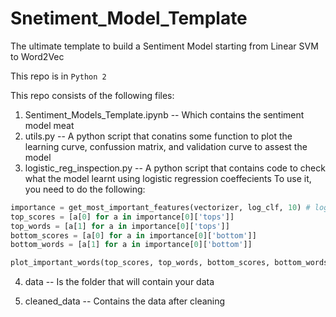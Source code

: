 # Snetiment_Model_Template
The ultimate template to build a Sentiment Model starting from Linear SVM to Word2Vec 

 This repo is in ``` Python 2 ```

This repo consists of the following files:
1. Sentiment_Models_Template.ipynb --
	Which contains the sentiment model meat
2. utils.py --
	A python script that conatins some function to plot the learning curve, confussion matrix, and validation curve to assest the model
3. logistic_reg_inspection.py --
	A python script that contains code to check what the model learnt using logistic regression coeffecients
        To use it, you need to do the following:
			
```python
importance = get_most_important_features(vectorizer, log_clf, 10) # log_clf is the LogisitcRegressin Model
top_scores = [a[0] for a in importance[0]['tops']]
top_words = [a[1] for a in importance[0]['tops']]
bottom_scores = [a[0] for a in importance[0]['bottom']]
bottom_words = [a[1] for a in importance[0]['bottom']]

plot_important_words(top_scores, top_words, bottom_scores, bottom_words, "Most important words for Sentiment")
```
	
4. data --
	Is the folder that will contain your data
	   
5. cleaned_data --
	Contains the data after cleaning



